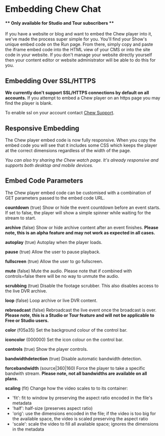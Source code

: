 # Embedding Chew Chat

#### ** Only available for Studio and Tour subscribers **

If you have a website or blog and want to embed the Chew player into it, we've made the process super simple for you. You'll find your Show's unique embed code on the Run page. From there, simply copy and paste the iframe embed code into the HTML view of your CMS or into the site code in your website. If you don't manage your website directly yourself then your content editor or website administrator will be able to do this for you.

## Embedding Over SSL/HTTPS

**We currently don't support SSL/HTTPS connections by default on all accounts.** If you attempt to embed a Chew player on an https page you may find the player is blank.

To enable ssl on your account contact [Chew Support](mailto:support@chew.tv).

## Responsive Embedding

The Chew player embed code is now fully responsive. When you copy the embed code you will see that it includes some CSS which keeps the player at the correct dimensions regardless of the width of the page.

_You can also try sharing the Chew watch page. It's already responsive and supports both desktop and mobile devices._

## Embed Code Parameters

The Chew player embed code can be customised with a combination of GET parameters passed to the embed code URL.

**countdown** (true) Show or hide the event countdown before an event starts. If set to false, the player will show a simple spinner while waiting for the stream to start.

**archive** (false) Show or hide archive content after an event finishes. **Please note, this is an alpha feature and may not work as expected in all cases.**

**autoplay** (true) Autoplay when the player loads.

**pause** (true) Allow the user to pause playback.

**fullscreen** (true) Allow the user to go fullscreen.

**mute** (false) Mute the audio. Please note that if combined with controls=false there will be no way to unmute the audio.

**scrubbing** (true) Disable the footage scrubber. This also disables access to the live DVR archive.

**loop** (false) Loop archive or live DVR content.

**rebroadcast** (false) Rebroadcast the live event once the broadcast is over. 
**Please note, this is a Studio or Tour feature and will not be applicable to Free or Studio users.**

**color** (f05a35) Set the background colour of the control bar.

**iconcolor** (000000) Set the icon colour on the control bar.

**controls** (true) Show the player controls.

**bandwidthdetection** (true) Disable automatic bandwidth detection.

**forcebandwidth** (source|360|160) Force the player to take a specific bandwith stream. **Please note, not all bandwidths are available on all plans.**

**scaling** (fit) Change how the video scales to to its container:

 - 'fit': fit to window by preserving the aspect ratio encoded in the file's metadata
 - 'half': half-size (preserves aspect ratio)
 - 'orig': use the dimensions encoded in the file; if the video is too big for the available space, the video is scaled preserving the aspect ratio
 - 'scale': scale the video to fill all available space; ignores the dimensions in the metadata